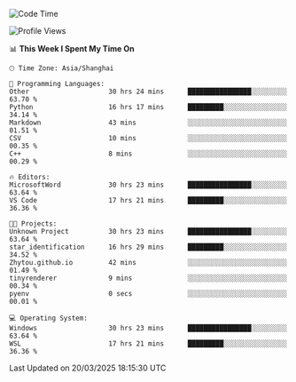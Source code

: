 <!--START_SECTION:waka-->
![Code Time](http://img.shields.io/badge/Code%20Time-2%2C440%20hrs%203%20mins-blue)

![Profile Views](http://img.shields.io/badge/Profile%20Views-1-blue)

📊 **This Week I Spent My Time On** 

```text
🕑︎ Time Zone: Asia/Shanghai

💬 Programming Languages: 
Other                    30 hrs 24 mins      ████████████████░░░░░░░░░   63.70 % 
Python                   16 hrs 17 mins      █████████░░░░░░░░░░░░░░░░   34.14 % 
Markdown                 43 mins             ░░░░░░░░░░░░░░░░░░░░░░░░░   01.51 % 
CSV                      10 mins             ░░░░░░░░░░░░░░░░░░░░░░░░░   00.35 % 
C++                      8 mins              ░░░░░░░░░░░░░░░░░░░░░░░░░   00.29 % 

🔥 Editors: 
MicrosoftWord            30 hrs 23 mins      ████████████████░░░░░░░░░   63.64 % 
VS Code                  17 hrs 21 mins      █████████░░░░░░░░░░░░░░░░   36.36 % 

🐱‍💻 Projects: 
Unknown Project          30 hrs 23 mins      ████████████████░░░░░░░░░   63.64 % 
star_identification      16 hrs 29 mins      █████████░░░░░░░░░░░░░░░░   34.52 % 
Zhytou.github.io         42 mins             ░░░░░░░░░░░░░░░░░░░░░░░░░   01.49 % 
tinyrenderer             9 mins              ░░░░░░░░░░░░░░░░░░░░░░░░░   00.34 % 
pyenv                    0 secs              ░░░░░░░░░░░░░░░░░░░░░░░░░   00.01 % 

💻 Operating System: 
Windows                  30 hrs 23 mins      ████████████████░░░░░░░░░   63.64 % 
WSL                      17 hrs 21 mins      █████████░░░░░░░░░░░░░░░░   36.36 % 
```


 Last Updated on 20/03/2025 18:15:30 UTC
<!--END_SECTION:waka-->